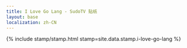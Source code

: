 ```yaml
---
title: I Love Go Lang - SudoTV 贴纸
layout: base
localization: zh-CN
---
```


{% include stamp/stamp.html
    stamp=site.data.stamp.i-love-go-lang
%}